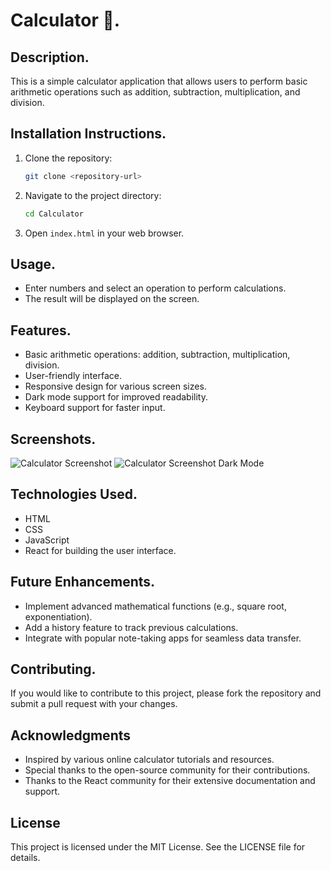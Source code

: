 # Calculator 📲.   

## Description. 
This is a simple calculator application that allows users to perform basic arithmetic operations such as addition, subtraction, multiplication, and division.

## Installation Instructions. 
1. Clone the repository:
   ```bash
   git clone <repository-url>
   ```
2. Navigate to the project directory:
   ```bash
   cd Calculator
   ```
3. Open `index.html` in your web browser.

## Usage. 
- Enter numbers and select an operation to perform calculations.
- The result will be displayed on the screen.

## Features. 
- Basic arithmetic operations: addition, subtraction, multiplication, division.
- User-friendly interface.
- Responsive design for various screen sizes.
- Dark mode support for improved readability.
- Keyboard support for faster input.

## Screenshots.
![Calculator Screenshot](path/to/calculator.png)
![Calculator Screenshot Dark Mode](path/to/calculator-dark-mode.png)

## Technologies Used. 
- HTML
- CSS
- JavaScript
- React for building the user interface.

## Future Enhancements. 
- Implement advanced mathematical functions (e.g., square root, exponentiation).
- Add a history feature to track previous calculations.
- Integrate with popular note-taking apps for seamless data transfer.

## Contributing. 
If you would like to contribute to this project, please fork the repository and submit a pull request with your changes.

## Acknowledgments
- Inspired by various online calculator tutorials and resources.
- Special thanks to the open-source community for their contributions.
- Thanks to the React community for their extensive documentation and support.

## License
This project is licensed under the MIT License. See the LICENSE file for details.
